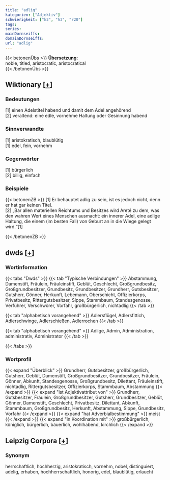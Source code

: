 ```yaml
---
title: "adlig"
kategorien: ["Adjektiv"]
schwierigkeit: ["k2", "h3", "r20"]
tags:
series:
mainDornseiffs:
domainDornseiffs:
url: "adlig"
---
```


{{< betonenÜbs >}}
**Übersetzung:**  
noble, titled, aristocratic, aristocratical  
{{< /betonenÜbs >}}

## Wiktionary [[+](https://de.wiktionary.org/wiki/adlig)]

### Bedeutungen
[1] einen Adelstitel habend und damit dem Adel angehörend  
[2] veraltend: eine edle, vornehme Haltung oder Gesinnung habend  

### Sinnverwandte
[1] aristokratisch, blaublütig  
[1] edel, fein, vornehm  

### Gegenwörter
[1] bürgerlich  
[2] billig, einfach  

### Beispiele
{{< betonenZB >}}
[1] Er behauptet adlig zu sein, ist es jedoch nicht, denn er hat gar keinen Titel.  
[2] „Bar allen materiellen Reichtums und Besitzes wird Areté zu dem, was den wahren Wert eines Menschen ausmacht: ein innerer Adel, eine adlige Haltung, die einem (im besten Fall) von Geburt an in die Wiege gelegt wird.“[1]  

{{< /betonenZB >}}


## dwds [[+](https://www.dwds.de/wb/adlig)]

### Wortinformation
{{< tabs "Dwds" >}}
{{< tab "Typische Verbindungen" >}}
Abstammung, Damenstift, Fräulein, Fräuleinstift, Geblüt, Geschlecht, Großgrundbesitz, Großgrundbesitzer, Grundbesitz, Grundbesitzer, Grundherr, Gutsbesitzer, Gutsherr, Gönner, Herkunft, Lebemann, Oberschicht, Offizierkorps, Privatbesitz, Rittergutsbesitzer, Sippe, Stammbaum, Standesgenosse, Verführer, Verschwörer, Vorfahr, großbürgerlich, nichtadlig
{{< /tab >}}

{{< tab "alphabetisch vorangehend" >}}
Adlersflügel, Adlersfittich, Adlerschwinge, Adlerschießen, Adlerrochen
{{< /tab >}}

{{< tab "alphabetisch vorangehend" >}}
Adlige, Admin, Administration, administrativ, Administrator
{{< /tab >}}

{{< /tabs >}}

### Wortprofil
{{< expand "Überblick" >}} Grundherr, Gutsbesitzer, großbürgerlich, Gutsherr, Geblüt, Damenstift, Großgrundbesitzer, Grundbesitzer, Fräulein, Gönner, Abkunft, Standesgenosse, Großgrundbesitz, Dilettant, Fräuleinstift, nichtadlig, Rittergutsbesitzer, Offizierkorps, Stammbaum, Abstammung {{< /expand >}}
{{< expand "ist Adjektivattribut von" >}} Grundherr, Gutsbesitzer, Fräulein, Großgrundbesitzer, Gutsherr, Grundbesitzer, Geblüt, Gönner, Damenstift, Geschlecht, Privatbesitz, Dilettant, Abkunft, Stammbaum, Großgrundbesitz, Herkunft, Abstammung, Sippe, Grundbesitz, Vorfahr {{< /expand >}}
{{< expand "hat Adverbialbestimmung" >}} meist {{< /expand >}}
{{< expand "in Koordination mit" >}} großbürgerlich, königlich, bürgerlich, bäuerlich, wohlhabend, kirchlich {{< /expand >}}

## Leipzig Corpora [[+](https://corpora.uni-leipzig.de/en/res?word=adlig&corpusId=deu_newscrawl-public_2018)]


### Synonym
herrschaftlich, hochherzig, aristokratisch, vornehm, nobel, distinguiert, adelig, erhaben, hochherrschaftlich, honorig, edel, blaublütig, erlaucht

